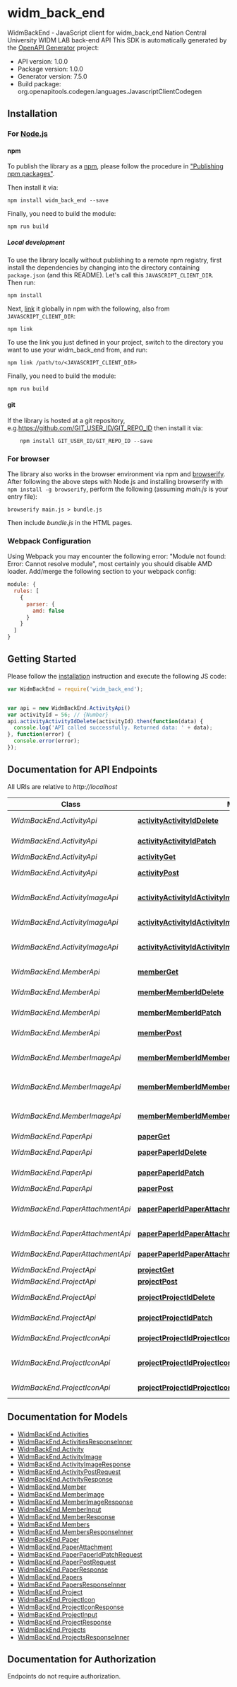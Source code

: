 # widm_back_end

WidmBackEnd - JavaScript client for widm_back_end
Nation Central University WIDM LAB back-end API
This SDK is automatically generated by the [OpenAPI Generator](https://openapi-generator.tech) project:

- API version: 1.0.0
- Package version: 1.0.0
- Generator version: 7.5.0
- Build package: org.openapitools.codegen.languages.JavascriptClientCodegen

## Installation

### For [Node.js](https://nodejs.org/)

#### npm

To publish the library as a [npm](https://www.npmjs.com/), please follow the procedure in ["Publishing npm packages"](https://docs.npmjs.com/getting-started/publishing-npm-packages).

Then install it via:

```shell
npm install widm_back_end --save
```

Finally, you need to build the module:

```shell
npm run build
```

##### Local development

To use the library locally without publishing to a remote npm registry, first install the dependencies by changing into the directory containing `package.json` (and this README). Let's call this `JAVASCRIPT_CLIENT_DIR`. Then run:

```shell
npm install
```

Next, [link](https://docs.npmjs.com/cli/link) it globally in npm with the following, also from `JAVASCRIPT_CLIENT_DIR`:

```shell
npm link
```

To use the link you just defined in your project, switch to the directory you want to use your widm_back_end from, and run:

```shell
npm link /path/to/<JAVASCRIPT_CLIENT_DIR>
```

Finally, you need to build the module:

```shell
npm run build
```

#### git

If the library is hosted at a git repository, e.g.https://github.com/GIT_USER_ID/GIT_REPO_ID
then install it via:

```shell
    npm install GIT_USER_ID/GIT_REPO_ID --save
```

### For browser

The library also works in the browser environment via npm and [browserify](http://browserify.org/). After following
the above steps with Node.js and installing browserify with `npm install -g browserify`,
perform the following (assuming *main.js* is your entry file):

```shell
browserify main.js > bundle.js
```

Then include *bundle.js* in the HTML pages.

### Webpack Configuration

Using Webpack you may encounter the following error: "Module not found: Error:
Cannot resolve module", most certainly you should disable AMD loader. Add/merge
the following section to your webpack config:

```javascript
module: {
  rules: [
    {
      parser: {
        amd: false
      }
    }
  ]
}
```

## Getting Started

Please follow the [installation](#installation) instruction and execute the following JS code:

```javascript
var WidmBackEnd = require('widm_back_end');


var api = new WidmBackEnd.ActivityApi()
var activityId = 56; // {Number} 
api.activityActivityIdDelete(activityId).then(function(data) {
  console.log('API called successfully. Returned data: ' + data);
}, function(error) {
  console.error(error);
});


```

## Documentation for API Endpoints

All URIs are relative to *http://localhost*

Class | Method | HTTP request | Description
------------ | ------------- | ------------- | -------------
*WidmBackEnd.ActivityApi* | [**activityActivityIdDelete**](docs/ActivityApi.md#activityActivityIdDelete) | **DELETE** /activity/{activity_id} | delete activity
*WidmBackEnd.ActivityApi* | [**activityActivityIdPatch**](docs/ActivityApi.md#activityActivityIdPatch) | **PATCH** /activity/{activity_id} | patch activity
*WidmBackEnd.ActivityApi* | [**activityGet**](docs/ActivityApi.md#activityGet) | **GET** /activity | get activity
*WidmBackEnd.ActivityApi* | [**activityPost**](docs/ActivityApi.md#activityPost) | **POST** /activity | post activity
*WidmBackEnd.ActivityImageApi* | [**activityActivityIdActivityImageActivityImageUuidDelete**](docs/ActivityImageApi.md#activityActivityIdActivityImageActivityImageUuidDelete) | **DELETE** /activity/{activity_id}/activity-image/{activity_image_uuid} | delete activity image
*WidmBackEnd.ActivityImageApi* | [**activityActivityIdActivityImageActivityImageUuidGet**](docs/ActivityImageApi.md#activityActivityIdActivityImageActivityImageUuidGet) | **GET** /activity/{activity_id}/activity-image/{activity_image_uuid} | get activity image
*WidmBackEnd.ActivityImageApi* | [**activityActivityIdActivityImagePost**](docs/ActivityImageApi.md#activityActivityIdActivityImagePost) | **POST** /activity/{activity_id}/activity-image | post activity image
*WidmBackEnd.MemberApi* | [**memberGet**](docs/MemberApi.md#memberGet) | **GET** /member | get members
*WidmBackEnd.MemberApi* | [**memberMemberIdDelete**](docs/MemberApi.md#memberMemberIdDelete) | **DELETE** /member/{member_id} | delete member
*WidmBackEnd.MemberApi* | [**memberMemberIdPatch**](docs/MemberApi.md#memberMemberIdPatch) | **PATCH** /member/{member_id} | patch member
*WidmBackEnd.MemberApi* | [**memberPost**](docs/MemberApi.md#memberPost) | **POST** /member | post member
*WidmBackEnd.MemberImageApi* | [**memberMemberIdMemberImageMemberImageUuidDelete**](docs/MemberImageApi.md#memberMemberIdMemberImageMemberImageUuidDelete) | **DELETE** /member/{member_id}/member-image/{member_image_uuid} | delete member image
*WidmBackEnd.MemberImageApi* | [**memberMemberIdMemberImageMemberImageUuidGet**](docs/MemberImageApi.md#memberMemberIdMemberImageMemberImageUuidGet) | **GET** /member/{member_id}/member-image/{member_image_uuid} | get member images
*WidmBackEnd.MemberImageApi* | [**memberMemberIdMemberImagePost**](docs/MemberImageApi.md#memberMemberIdMemberImagePost) | **POST** /member/{member_id}/member-image | post member image
*WidmBackEnd.PaperApi* | [**paperGet**](docs/PaperApi.md#paperGet) | **GET** /paper | get_papers
*WidmBackEnd.PaperApi* | [**paperPaperIdDelete**](docs/PaperApi.md#paperPaperIdDelete) | **DELETE** /paper/{paper_id} | delete paper
*WidmBackEnd.PaperApi* | [**paperPaperIdPatch**](docs/PaperApi.md#paperPaperIdPatch) | **PATCH** /paper/{paper_id} | patch paper
*WidmBackEnd.PaperApi* | [**paperPost**](docs/PaperApi.md#paperPost) | **POST** /paper | post paper
*WidmBackEnd.PaperAttachmentApi* | [**paperPaperIdPaperAttachmentPaperAttachmentUuidDelete**](docs/PaperAttachmentApi.md#paperPaperIdPaperAttachmentPaperAttachmentUuidDelete) | **DELETE** /paper/{paper_id}/paper-attachment/{paper_attachment_uuid} | delete paper attachment
*WidmBackEnd.PaperAttachmentApi* | [**paperPaperIdPaperAttachmentPaperAttachmentUuidGet**](docs/PaperAttachmentApi.md#paperPaperIdPaperAttachmentPaperAttachmentUuidGet) | **GET** /paper/{paper_id}/paper-attachment/{paper_attachment_uuid} | get paper attachment
*WidmBackEnd.PaperAttachmentApi* | [**paperPaperIdPaperAttachmentPost**](docs/PaperAttachmentApi.md#paperPaperIdPaperAttachmentPost) | **POST** /paper/{paper_id}/paper-attachment | post paper attachment
*WidmBackEnd.ProjectApi* | [**projectGet**](docs/ProjectApi.md#projectGet) | **GET** /project | get projects
*WidmBackEnd.ProjectApi* | [**projectPost**](docs/ProjectApi.md#projectPost) | **POST** /project | post project
*WidmBackEnd.ProjectApi* | [**projectProjectIdDelete**](docs/ProjectApi.md#projectProjectIdDelete) | **DELETE** /project/{project_id} | delete project
*WidmBackEnd.ProjectApi* | [**projectProjectIdPatch**](docs/ProjectApi.md#projectProjectIdPatch) | **PATCH** /project/{project_id} | patch project
*WidmBackEnd.ProjectIconApi* | [**projectProjectIdProjectIconPost**](docs/ProjectIconApi.md#projectProjectIdProjectIconPost) | **POST** /project/{project_id}/project-icon | post project icon
*WidmBackEnd.ProjectIconApi* | [**projectProjectIdProjectIconProjectIconUuidDelete**](docs/ProjectIconApi.md#projectProjectIdProjectIconProjectIconUuidDelete) | **DELETE** /project/{project_id}/project-icon/{project_icon_uuid} | delete project icon
*WidmBackEnd.ProjectIconApi* | [**projectProjectIdProjectIconProjectIconUuidGet**](docs/ProjectIconApi.md#projectProjectIdProjectIconProjectIconUuidGet) | **GET** /project/{project_id}/project-icon/{project_icon_uuid} | get project icon


## Documentation for Models

 - [WidmBackEnd.Activities](docs/Activities.md)
 - [WidmBackEnd.ActivitiesResponseInner](docs/ActivitiesResponseInner.md)
 - [WidmBackEnd.Activity](docs/Activity.md)
 - [WidmBackEnd.ActivityImage](docs/ActivityImage.md)
 - [WidmBackEnd.ActivityImageResponse](docs/ActivityImageResponse.md)
 - [WidmBackEnd.ActivityPostRequest](docs/ActivityPostRequest.md)
 - [WidmBackEnd.ActivityResponse](docs/ActivityResponse.md)
 - [WidmBackEnd.Member](docs/Member.md)
 - [WidmBackEnd.MemberImage](docs/MemberImage.md)
 - [WidmBackEnd.MemberImageResponse](docs/MemberImageResponse.md)
 - [WidmBackEnd.MemberInput](docs/MemberInput.md)
 - [WidmBackEnd.MemberResponse](docs/MemberResponse.md)
 - [WidmBackEnd.Members](docs/Members.md)
 - [WidmBackEnd.MembersResponseInner](docs/MembersResponseInner.md)
 - [WidmBackEnd.Paper](docs/Paper.md)
 - [WidmBackEnd.PaperAttachment](docs/PaperAttachment.md)
 - [WidmBackEnd.PaperPaperIdPatchRequest](docs/PaperPaperIdPatchRequest.md)
 - [WidmBackEnd.PaperPostRequest](docs/PaperPostRequest.md)
 - [WidmBackEnd.PaperResponse](docs/PaperResponse.md)
 - [WidmBackEnd.Papers](docs/Papers.md)
 - [WidmBackEnd.PapersResponseInner](docs/PapersResponseInner.md)
 - [WidmBackEnd.Project](docs/Project.md)
 - [WidmBackEnd.ProjectIcon](docs/ProjectIcon.md)
 - [WidmBackEnd.ProjectIconResponse](docs/ProjectIconResponse.md)
 - [WidmBackEnd.ProjectInput](docs/ProjectInput.md)
 - [WidmBackEnd.ProjectResponse](docs/ProjectResponse.md)
 - [WidmBackEnd.Projects](docs/Projects.md)
 - [WidmBackEnd.ProjectsResponseInner](docs/ProjectsResponseInner.md)


## Documentation for Authorization

Endpoints do not require authorization.

